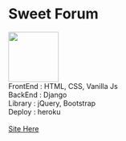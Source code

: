 <h1>Sweet Forum</h1>
<img src ="https://user-images.githubusercontent.com/5029567/119019218-ecfc5880-b9d7-11eb-8acc-6ad2d985ba6b.png" style = "width:100px; height:100px;"/>
<br/>
FrontEnd : HTML, CSS, Vanilla Js<br/>
BackEnd : Django<br/>
Library : jQuery, Bootstrap<br/>
Deploy : heroku<br/>
<br/>
<a href = "https://hoon-mysite.herokuapp.com/">Site Here</a>
